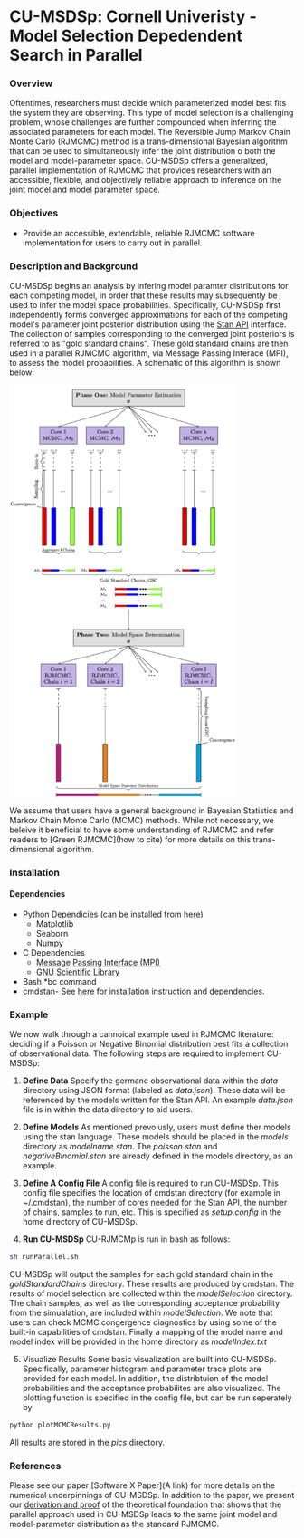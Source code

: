 # CU-MSDSp: Cornell Univeristy - Model Selection Depedendent Search in Parallel 

### Overview 
Oftentimes, researchers must decide which parameterized model best fits the system they are observing. This type of model selection is a challenging problem, whose challenges are further compounded when inferring the associated parameters for each model. The Reversible Jump Markov Chain Monte Carlo (RJMCMC) method is a trans-dimensional Bayesian algorithm that can be used to simultaneously infer the joint distribution o both the model and model-parameter space. CU-MSDSp offers a generalized, parallel implementation of RJMCMC that provides researchers with an accessible, flexible, and objectively reliable approach to inference on the joint model and model parameter space. 

### Objectives 
* Provide an accessible, extendable, reliable RJMCMC software implementation for users to carry out in parallel. 

### Description and Background
CU-MSDSp begins an analysis by infering model paramter distributions for each competing model, in order that these results may subsequently be used to infer the model space probabilities. Specifically, CU-MSDSp first independently forms converged approximations for each of the competing model's parameter joint posterior distribution using the [Stan API](https://mc-stan.org/) interface. The collection of samples corresponding to the converged joint posteriors is referred to as "gold standard chains". These gold standard chains are then used in a parallel RJMCMC algorithm, via Message Passing Interace (MPI), to assess the model probabilities. A schematic of this algorithm is shown below: 

<img src="docs/rjmcmcDiagram/rjmcmcDiagram.png" align="center" width="400" />

We assume that users have a general background in Bayesian Statistics and Markov Chain Monte Carlo (MCMC) methods. While not necessary, we beleive it beneficial to have some understanding of RJMCMC and refer readers to [Green RJMCMC](how to cite) for more details on this trans-dimensional algorithm. 

### Installation 
#### Dependencies 
* Python Dependicies (can be installed from [here](https://www.scipy.org/install.html))
	* Matplotlib 
 	* Seaborn
	* Numpy 
* C Dependencies 
	* [Message Passing Interface (MPI)](https://www.open-mpi.org/)
	* [GNU Scientific Library](https://www.gnu.org/software/gsl/)
* Bash
	*bc command 
* cmdstan- See [here](https://mc-stan.org/docs/2_24/cmdstan-guide/cmdstan-installation.html#git-clone.section)  for installation instruction and dependencies. 

### Example 
We now walk through a cannoical example used in RJMCMC literature: deciding if a Poisson or Negative Binomial distribution best fits a collection of observational data. The following steps are required to implement CU-MSDSp:

1. **Define Data** 
	Specify the germane observational data within the *data* directory using JSON format (labeled as *data.json*). These data will be referenced by the models written for the Stan API. An example *data.json* file is in within the data directory to aid users. 

2. **Define Models**
	As mentioned prevoiusly, users must define ther models using the stan language. These models should be placed in the *models* directory as *modelname.stan*. The *poisson.stan* and *negativeBinomial.stan* are already defined in the models directory, as an example. 

3. **Define A Config File** 
	A config file is required to run CU-MSDSp. This config file specifies the location of cmdstan directory (for example in ~/.cmdstan), the number of cores needed for the Stan API, the number of chains, samples to run, etc. This is specified as *setup.config* in the home directory of CU-MSDSp. 

4. **Run CU-MSDSp** 
CU-RJMCMp is run in bash as follows:

```bash
sh runParallel.sh
```

CU-MSDSp will output the samples for each gold standard chain in the *goldStandardChains* directory. These results are produced by cmdstan. The results of model selection are collected within the *modelSelection* directory. The chain samples, as well as the corresponding acceptance probability from the simualation, are included within *modelSelection*. We note that users can check MCMC congergence diagnostics by using some of the built-in capabilities of cmdstan. Finally a mapping of the model name and model index will be provided in the home directory as *modelIndex.txt*

5. Visualize Results
Some basic visualization are built into CU-MSDSp. Specifically, parameter histogram and parameter trace plots are provided for each model. In addition, the distribtuion of the model probabilities and the acceptance probabilites are also visualized. The plotting function is specified in the config file, but can be run seperately by 

```bash
python plotMCMCResults.py
```

All results are stored in the *pics* directory. 

### References 
Please see our paper [Software X Paper](A link) for more details on the numerical underpinnings of CU-MSDSp. In addition to the paper, we present our [derivation and proof](https://github.com/jtchavisIII/CU-MSDSp/blob/master/docs/CU_MSDSp_Theoretical_Underpinnings.pdf) of the theoretical foundation that shows that the parallel approach used in CU-MSDSp leads to the same joint model and model-parameter distribution as the standard RJMCMC.
